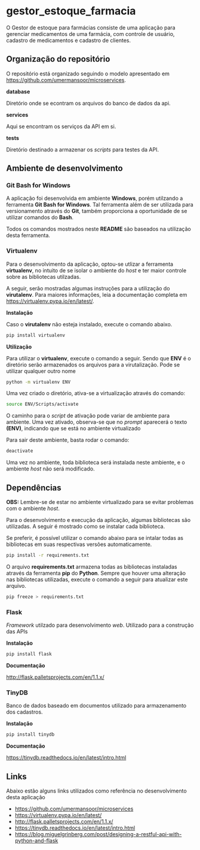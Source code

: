 # gestor_estoque_farmacia

O Gestor de estoque para farmácias consiste de uma aplicação para gerenciar medicamentos de uma farmácia, com controle de usuário, cadastro de medicamentos e cadastro de clientes.

## Organização do repositório

O repositório está organizado seguindo o modelo apresentado em <https://github.com/umermansoor/microservices>.

**database**

Diretório onde se econtram os arquivos do banco de dados da api.

**services**

Aqui se encontram os serviços da API em si.

**tests**

Diretório destinado a armazenar os *scripts* para testes da API.

## Ambiente de desenvolvimento

### Git Bash for Windows

A aplicação foi desenvolvida em ambiente **Windows**, porém utilzando a ferramenta **Git Bash for Windows**. Tal ferramenta além de ser utilizada para versionamento através do **Git**, também proporciona a oportunidade de se utilizar comandos do **Bash**.

Todos os comandos mostrados neste **README** são baseados na utilização desta ferramenta.

### Virtualenv

Para o desenvolvimento da aplicação, optou-se utlizar a ferramenta **virtualenv**, no intuito de se isolar o ambiente do *host* e ter maior controle sobre as bibliotecas utilzadas.

A seguir, serão mostradas algumas instruções para a utilização do **virutalenv**. Para maiores informações, leia a documentação completa em <https://virtualenv.pypa.io/en/latest/>.

**Instalação**

Caso o **virutalenv** não esteja instalado, execute o comando abaixo.

```bash
pip install virtualenv
```

**Utilização**

Para utilizar o **virtualenv**, execute o comando a seguir. Sendo que **ENV** é o diretório serão armazenados os arquivos para a virutalização. Pode se utilizar qualquer outro nome

```bash
python -m virtualenv ENV
```

Uma vez criado o diretório, ativa-se a virtualização através do comando:

```bash
source ENV/Scripts/activate
```

O caminho para o *script* de ativação pode variar de ambiente para ambiente. Uma vez ativado, observa-se que no *prompt* aparecerá o texto **(ENV)**, indicando que se está no ambiente virtualizado

Para sair deste ambiente, basta rodar o comando:

```bash
deactivate
```

Uma vez no ambiente, toda biblioteca será instalada neste ambiente, e o ambiente *host* não será modificado.

## Dependências

**OBS:** Lembre-se de estar no ambiente virtualizado para se evitar problemas com o ambiente *host*.

Para o desenvolvimento e execução da aplicação, algumas bibliotecas são utilizadas. A seguir é mostrado como se instalar cada biblioteca.

Se preferir, é possível utilizar o comando abaixo para se intalar todas as bibliotecas em suas respectivas versões automaticamente. 

```bash
pip install -r requirements.txt
```

O arquivo **requirements.txt** armazena todas as bibliotecas instaladas através da ferramenta **pip** do **Python**. Sempre que houver uma alteração nas bibliotecas utilizadas, execute o comando a seguir para atualizar este arquivo.

```bash
pip freeze > requirements.txt
```

### Flask

*Framework* utilzado para desenvolvimento *web*. Utilizado para a construção das APIs

**Instalação**

```bash
pip install flask
```

**Documentação**

<http://flask.palletsprojects.com/en/1.1.x/>

### TinyDB

Banco de dados baseado em documentos utilizado para armazenamento dos cadastros.

**Instalação**

```bash
pip install tinydb
```

**Documentação**

<https://tinydb.readthedocs.io/en/latest/intro.html>

## Links

Abaixo estão alguns links utilizados como referência no desenvolvimento desta aplicação

* <https://github.com/umermansoor/microservices>
* <https://virtualenv.pypa.io/en/latest/>
* <http://flask.palletsprojects.com/en/1.1.x/>
* <https://tinydb.readthedocs.io/en/latest/intro.html>
* <https://blog.miguelgrinberg.com/post/designing-a-restful-api-with-python-and-flask>

